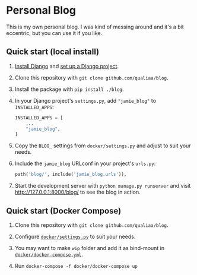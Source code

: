 # Personal Blog

This is my own personal blog. I was kind of messing around and it's a bit
eccentric, but you can use it if you like.

## Quick start (local install)

1. [Install Django](https://docs.djangoproject.com/en/3.2/intro/install/) and
   [set up a Django project](https://docs.djangoproject.com/en/3.2/intro/tutorial01/).

2. Clone this repository with `git clone github.com/qualiaa/blog`.

3. Install the package with `pip install ./blog`.

4.  In your Django project's `settings.py`, add `"jamie_blog"` to
    `INSTALLED_APPS`:


    ```python
    INSTALLED_APPS = [
        ...
        "jamie_blog",
    ]
    ``` 

5. Copy the `BLOG_` settings from `docker/settings.py` and adjust to suit your
   needs.

6. Include the `jamie_blog` URLconf in your project's `urls.py`:

   ```python
   path('blog/', include('jamie_blog.urls')),
   ```

7. Start the development server with `python manage.py runserver` and visit
   http://127.0.0.1:8000/blog/ to see the blog in action.

## Quick start (Docker Compose)

1. Clone this repository with `git clone github.com/qualiaa/blog`.

2. Configure [`docker/settings.py`](docker/settings.py) to suit your needs.

3. You may want to make `wip` folder and add it as bind-mount in
   [`docker/docker-compose.yml`](docker/docker-compose.yml).

4. Run `docker-compose -f docker/docker-compose up`
